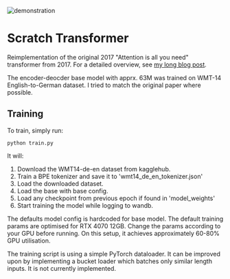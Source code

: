 
![demonstration](https://github.com/user-attachments/assets/f95d8fec-9793-4d91-a8d0-7caaa607de8d)



# Scratch Transformer
Reimplementation of the original 2017 "Attention is all you need" transformer from 2017. For a detailed overview, see [my long blog post](https://www.ubaada.com/post/fc9c5fc3).

The encoder-deocder base model with apprx. 63M was trained on WMT-14 English-to-German dataset. I tried to match the original paper where possible.

## Training
To train, simply run:
```
python train.py
```
It will:
1. Download the WMT14-de-en dataset from kagglehub.
2. Train a BPE tokenizer and save it to 'wmt14_de_en_tokenizer.json'
3. Load the downloaded dataset.
4. Load the base with base config.
5. Load any checkpoint from previous epoch if found in 'model_weights'
6. Start training the model while logging to wandb.


The defaults model config is hardcoded for base model. The default training params are optimised for RTX 4070 12GB. Change the params according to your GPU before running. On this setup, it achieves approximately 60-80% GPU utilisation. 

The training script is using a simple PyTorch dataloader. It can be improved upon by implementing a bucket loader which batches only similar length inputs. It is not currently implemented.
